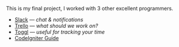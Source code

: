 
This is my final project, I worked with 3 other excellent programmers.

* [Slack](http://superb-ewu.slack.com/) — *chat & notifications*
* [Trello](https://trello.com/b/qC7G9zlf/ewu-course-evaluations) — *what should we work on?*
* [Toggl](https://www.toggl.com) — *useful for tracking your time*
* [CodeIgniter Guide](https://ellislab.com/codeigniter/user-guide/)
